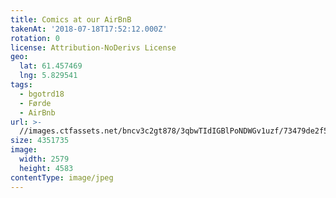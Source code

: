 ```yaml
---
title: Comics at our AirBnB
takenAt: '2018-07-18T17:52:12.000Z'
rotation: 0
license: Attribution-NoDerivs License
geo:
  lat: 61.457469
  lng: 5.829541
tags:
  - bgotrd18
  - Førde
  - AirBnb
url: >-
  //images.ctfassets.net/bncv3c2gt878/3qbwTIdIGBlPoNDWGv1uzf/73479de2f5cec9a1eb70504e80513aa8/comics-at-our-airbnb_43859353841_o
size: 4351735
image:
  width: 2579
  height: 4583
contentType: image/jpeg
---
```


